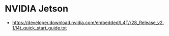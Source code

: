 # NVIDIA Jetson
- https://developer.download.nvidia.com/embedded/L4T/r28_Release_v2.1/l4t_quick_start_guide.txt
